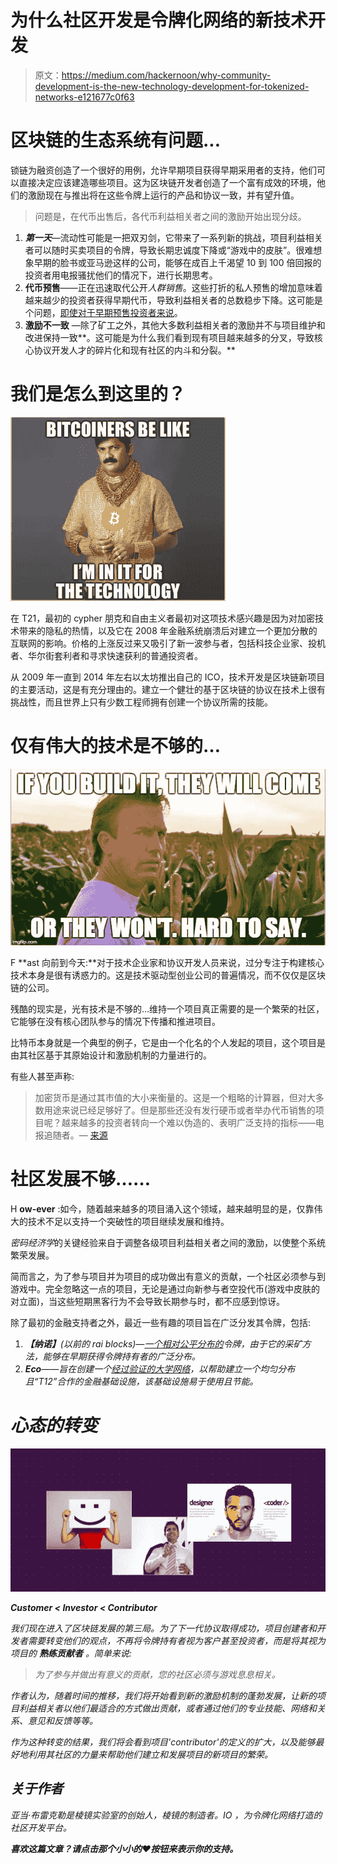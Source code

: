 # 为什么社区开发是令牌化网络的新技术开发

> 原文：<https://medium.com/hackernoon/why-community-development-is-the-new-technology-development-for-tokenized-networks-e121677c0f63>

# 区块链的生态系统有问题...

锁链为融资创造了一个很好的用例，允许早期项目获得早期采用者的支持，他们可以直接决定应该建造哪些项目。这为区块链开发者创造了一个富有成效的环境，他们的激励现在与推出将在这些令牌上运行的产品和协议一致，并有望升值。

> 问题是，在代币出售后，各代币利益相关者之间的激励开始出现分歧。

1.  ***第一天***—流动性可能是一把双刃剑，它带来了一系列新的挑战，项目利益相关者可以随时买卖项目的令牌，导致长期忠诚度下降或“游戏中的皮肤”。很难想象早期的脸书或亚马逊这样的公司，能够在成百上千渴望 10 到 100 倍回报的投资者用电报骚扰他们的情况下，进行长期思考。
2.  **代币预售**——正在迅速取代公开*人群销售*。这些打折的私人预售的增加意味着越来越少的投资者获得早期代币，导致利益相关者的总数稳步下降。这可能是个问题，[即使对于早期预售投资者来说](https://www.coindesk.com/ico-presales-boost-vc-3iq-multicoin/)。
3.  **激励不一致** —除了矿工之外，其他大多数利益相关者的激励并不与项目维护和改进保持一致**。这可能是为什么我们看到现有项目越来越多的分叉，导致核心协议开发人才的碎片化和现有社区的内斗和分裂。**

# 我们是怎么到这里的？

![](img/232fd1ba20fdda6fc3465fffc9cc69d0.png)

在 T21，最初的 cypher 朋克和自由主义者最初对这项技术感兴趣是因为对加密技术带来的隐私的热情，以及它在 2008 年金融系统崩溃后对建立一个更加分散的互联网的影响。价格的上涨反过来又吸引了新一波参与者，包括科技企业家、投机者、华尔街套利者和寻求快速获利的普通投资者。

从 2009 年一直到 2014 年左右以太坊推出自己的 ICO，技术开发是区块链新项目的主要活动，这是有充分理由的。建立一个健壮的基于区块链的协议在技术上很有挑战性，而且世界上只有少数工程师拥有创建一个协议所需的技能。

# 仅有伟大的技术是不够的…

![](img/c3d1105ba6118f603a8101210398ebb7.png)

F **ast 向前到今天:**对于技术企业家和协议开发人员来说，过分专注于构建核心技术本身是很有诱惑力的。这是技术驱动型创业公司的普遍情况，而不仅仅是区块链的公司。

残酷的现实是，光有技术是不够的…维持一个项目真正需要的是一个繁荣的社区，它能够在没有核心团队参与的情况下传播和推进项目。

比特币本身就是一个典型的例子，它是由一个化名的个人发起的项目，这个项目是由其社区基于其原始设计和激励机制的力量进行的。

有些人甚至声称:

> 加密货币是通过其市值的大小来衡量的。这是一个粗略的计算器，但对大多数用途来说已经足够好了。但是那些还没有发行硬币或者举办代币销售的项目呢？越来越多的投资者转向一个难以伪造的、表明广泛支持的指标——电报追随者。— [来源](https://news.bitcoin.com/telegram-followers-the-new-metric-for-cryptocurrency-success/)

# **社区发展不够……**

H **ow-ever** :如今，随着越来越多的项目涌入这个领域，越来越明显的是，仅靠伟大的技术不足以支持一个突破性的项目继续发展和维持。

*密码经济学*的关键经验来自于调整各级项目利益相关者之间的激励，以使整个系统繁荣发展。

简而言之，为了参与项目并为项目的成功做出有意义的贡献，一个社区必须参与到游戏中。完全忽略这一点的项目，无论是通过向新参与者空投代币(游戏中皮肤的对立面)，当这些短期黑客行为不会导致长期参与时，都不应感到惊讶。

除了最初的金融支持者之外，最近一些有趣的项目旨在广泛分发其令牌，包括:

1.  ***【纳诺】****(以前的 rai blocks)—[一个相对公平分布的](/@musback/why-raiblocks-will-become-the-worlds-digital-currency-dbe1f98cec4c)令牌，由于它的采矿方法，能够在早期获得令牌持有者的广泛分布。*
2.  ****Eco***——旨在创建一个[经过验证的大学网络](/@eco/introducing-eco-a-global-currency-protocol-b99c74f7c0f7)，以帮助建立一个均匀分布且“T12”合作的金融基础设施，该基础设施易于使用且节能。*

# *心态的转变*

*![](img/08b990356f179f97fb47543b9b4cd22b.png)*

***Customer < Investor < Contributor***

*我们现在进入了区块链发展的第三局。为了下一代协议取得成功，项目创建者和开发者需要转变他们的观点，不再将令牌持有者视为客户甚至投资者，而是将其视为项目的 ***熟练贡献者*** 。简单来说:*

> *为了参与并做出有意义的贡献，您的社区必须与游戏息息相关。*

*作者认为，随着时间的推移，我们将开始看到新的激励机制的蓬勃发展，让新的项目利益相关者以他们最适合的方式做出贡献，或者通过他们的专业技能、网络和关系、意见和反馈等等。*

*作为这种转变的结果，我们将会看到项目'*contributor*'的定义的扩大，以及能够最好地利用其社区的力量来帮助他们建立和发展项目的新项目的繁荣。*

## ***关于作者***

*亚当·布雷克勒是棱镜实验室的创始人，棱镜的制造者。IO ，为令牌化网络打造的社区开发平台。*

***喜欢这篇文章？请点击那个小小的❤按钮来表示你的支持。***